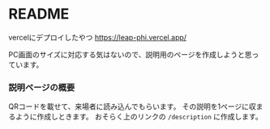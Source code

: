 # README

vercelにデプロイしたやつ
https://leap-phi.vercel.app/

PC画面のサイズに対応する気はないので、説明用のページを作成しようと思っています。

### 説明ページの概要
QRコードを載せて、来場者に読み込んでもらいます。
その説明を1ページに収まるように作成しときます。
おそらく上のリンクの
```/description```
に作成します。
